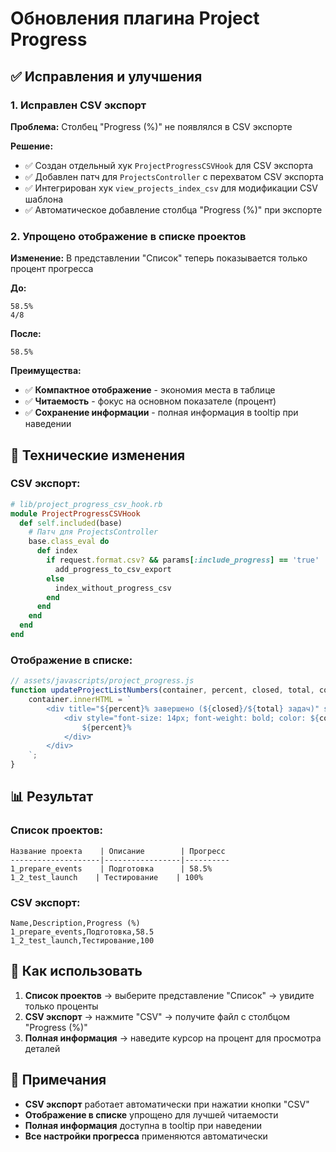 # Обновления плагина Project Progress

## ✅ Исправления и улучшения

### 1. Исправлен CSV экспорт
**Проблема:** Столбец "Progress (%)" не появлялся в CSV экспорте

**Решение:**
- ✅ Создан отдельный хук `ProjectProgressCSVHook` для CSV экспорта
- ✅ Добавлен патч для `ProjectsController` с перехватом CSV экспорта
- ✅ Интегрирован хук `view_projects_index_csv` для модификации CSV шаблона
- ✅ Автоматическое добавление столбца "Progress (%)" при экспорте

### 2. Упрощено отображение в списке проектов
**Изменение:** В представлении "Список" теперь показывается только процент прогресса

**До:**
```
58.5%
4/8
```

**После:**
```
58.5%
```

**Преимущества:**
- ✅ **Компактное отображение** - экономия места в таблице
- ✅ **Читаемость** - фокус на основном показателе (процент)
- ✅ **Сохранение информации** - полная информация в tooltip при наведении

## 🔧 Технические изменения

### **CSV экспорт:**
```ruby
# lib/project_progress_csv_hook.rb
module ProjectProgressCSVHook
  def self.included(base)
    # Патч для ProjectsController
    base.class_eval do
      def index
        if request.format.csv? && params[:include_progress] == 'true'
          add_progress_to_csv_export
        else
          index_without_progress_csv
        end
      end
    end
  end
end
```

### **Отображение в списке:**
```javascript
// assets/javascripts/project_progress.js
function updateProjectListNumbers(container, percent, closed, total, color) {
    container.innerHTML = `
        <div title="${percent}% завершено (${closed}/${total} задач)" style="text-align: center; padding: 5px;">
            <div style="font-size: 14px; font-weight: bold; color: ${color};">
                ${percent}%
            </div>
        </div>
    `;
}
```

## 📊 Результат

### **Список проектов:**
```
Название проекта    | Описание        | Прогресс
--------------------|-----------------|----------
1_prepare_events    | Подготовка      | 58.5%
1_2_test_launch    | Тестирование    | 100%
```

### **CSV экспорт:**
```csv
Name,Description,Progress (%)
1_prepare_events,Подготовка,58.5
1_2_test_launch,Тестирование,100
```

## 🚀 Как использовать

1. **Список проектов** → выберите представление "Список" → увидите только проценты
2. **CSV экспорт** → нажмите "CSV" → получите файл с столбцом "Progress (%)"
3. **Полная информация** → наведите курсор на процент для просмотра деталей

## 📝 Примечания

- **CSV экспорт** работает автоматически при нажатии кнопки "CSV"
- **Отображение в списке** упрощено для лучшей читаемости
- **Полная информация** доступна в tooltip при наведении
- **Все настройки прогресса** применяются автоматически
